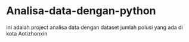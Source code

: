# Analisa-data-dengan-python
ini adalah project analisa data dengan dataset jumlah polusi yang ada di kota Aotizhonxin
